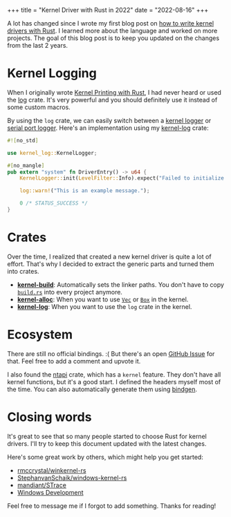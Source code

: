 +++
title = "Kernel Driver with Rust in 2022"
date = "2022-08-16"
+++

A lot has changed since I wrote my first blog post on [how to write kernel drivers with Rust](https://not-matthias.github.io/posts/kernel-driver-with-rust/). I learned more about the language and worked on more projects. The goal of this blog post is to keep you updated on the changes from the last 2 years. 

# Kernel Logging

When I originally wrote [Kernel Printing with Rust](https://not-matthias.github.io/posts/kernel-printing-with-rust/), I had never heard or used the [log](https://crates.io/crates/log) crate. It's very powerful and you should definitely use it instead of some custom macros. 

By using the `log` crate, we can easily switch between a [kernel logger](https://crates.io/crates/kernel-log) or [serial port logger](https://crates.io/crates/com_logger). Here's an implementation using my [kernel-log](https://crates.io/crates/kernel-log) crate:

```rust
#![no_std]

use kernel_log::KernelLogger;

#[no_mangle]
pub extern "system" fn DriverEntry() -> u64 {
    KernelLogger::init(LevelFilter::Info).expect("Failed to initialize logger");

    log::warn!("This is an example message.");

    0 /* STATUS_SUCCESS */
}
```

# Crates

Over the time, I realized that created a new kernel driver is quite a lot of effort. That's why I decided to extract the generic parts and turned them into crates. 

- **[kernel-build](https://github.com/not-matthias/kernel-build-rs)**: Automatically sets the linker paths. You don't have to copy [`build.rs`](https://github.com/not-matthias/kernel-build-rs/blob/main/build.rs) into every project anymore. 
- **[kernel-alloc](https://github.com/not-matthias/kernel-alloc-rs)**: When you want to use [`Vec`](https://doc.rust-lang.org/stable/alloc/vec/struct.Vec.html) or [`Box`](https://doc.rust-lang.org/stable/alloc/boxed/struct.Box.html) in the kernel.
- **[kernel-log](https://github.com/not-matthias/kernel-log-rs)**: When you want to use the `log` crate in the kernel.

# Ecosystem

There are still no official bindings. :( But there's an open [GitHub Issue](https://github.com/microsoft/win32metadata/issues/401) for that. Feel free to add a comment and upvote it. 

I also found the [ntapi](https://crates.io/crates/ntapi) crate, which has a `kernel` feature. They don't have all kernel functions, but it's a good start. I defined the headers myself most of the time. You can also automatically generate them using [bindgen](https://crates.io/crates/bindgen).


# Closing words

It's great to see that so many people started to choose Rust for kernel drivers. I'll try to keep this document updated with the latest changes. 

Here's some great work by others, which might help you get started: 
- [rmccrystal/winkernel-rs](https://github.com/rmccrystal/winkernel-rs)
- [StephanvanSchaik/windows-kernel-rs](https://github.com/StephanvanSchaik/windows-kernel-rs)
- [mandiant/STrace](https://github.com/mandiant/STrace)
- [Windows Development](https://codentium.com/guides/windows-dev/)

Feel free to message me if I forgot to add something. Thanks for reading!